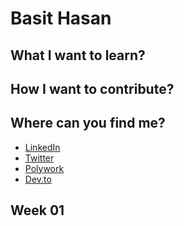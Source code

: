 # Basit Hasan
<!---
 Add a 2-3 lines of introduction
 --->

## What I want to learn?
<!--- 
* Add few bullet points 
---> 

## How I want to contribute?
<!--- 
* Add few bullet points 
---> 

## Where can you find me?
<!--- 
Update your social handles, blogs, and useful URLs
---> 
* [LinkedIn]()
* [Twitter]()
* [Polywork]()
* [Dev.to]()


## Week 01

<!--- 
update key learnings, contributions, achievements, objectives, and progress
---> 

<!--- Example
* Created a new [dashboard] that helps .... 
* 
---> 

